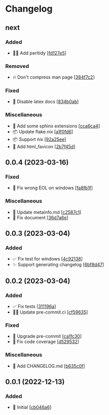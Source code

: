 # Changelog

<a name="next"></a>
## next

### Added

- 👷‍♂️ Add perltidy [[fd127e5](https://github.com/Freed-Wu/setuptools-generate/commit/fd127e5fbe5f19b0cb27678fcbf43383b46c5bec)]

### Removed

- 🔥 Don&#x27;t compress man page [[384f7c2](https://github.com/Freed-Wu/setuptools-generate/commit/384f7c2dcf1bc2161ce3dc05c8f0662b46d55dfb)]

### Fixed

- 💚 Disable latex docs [[834b0ab](https://github.com/Freed-Wu/setuptools-generate/commit/834b0abd577291b27dabf29e8547ed3771553ffe)]

### Miscellaneous

- 📝 Add some sphinx extensions [[cca6ca4](https://github.com/Freed-Wu/setuptools-generate/commit/cca6ca4e9b1b500b3b349b81f877932acaa59785)]
- 📦 Update flake.nix [[a1f0fd6](https://github.com/Freed-Wu/setuptools-generate/commit/a1f0fd66a2f9769e3cb07e8cb7299f410bd44c85)]
- 📦 Support nix [[92a25ee](https://github.com/Freed-Wu/setuptools-generate/commit/92a25ee6d7ca0fb6005b9f4483d3a04602bdf7c7)]
- 📝 Add html_favicon [[2b7f45d](https://github.com/Freed-Wu/setuptools-generate/commit/2b7f45d76212d50546c0cbf92304011e6aad9f6e)]


<a name="0.0.4"></a>
## 0.0.4 (2023-03-16)

### Fixed

- 🐛 Fix wrong EOL on windows [[fa8fb1f](https://github.com/Freed-Wu/setuptools-generate/commit/fa8fb1fccc8e724a4b5f7c6175e3adb304804f77)]

### Miscellaneous

- 📝 Update metainfo.md [[c2587c1](https://github.com/Freed-Wu/setuptools-generate/commit/c2587c10b1a63ccce36f093a802664280baec81b)]
- 📝 Fix document [[36d7a6e](https://github.com/Freed-Wu/setuptools-generate/commit/36d7a6e7971268b18643af822933d00295ab0c84)]


<a name="0.0.3"></a>
## 0.0.3 (2023-03-04)

### Added

- ✅ Fix test for windows [[4c92138](https://github.com/Freed-Wu/setuptools-generate/commit/4c92138f19774e599d9607b0d14bbe3ea0e44a0e)]
- ✨ Support generating changelog [[6bf8d47](https://github.com/Freed-Wu/setuptools-generate/commit/6bf8d4723466145d345a21e013f3eea4950be796)]


<a name="0.0.2"></a>
## 0.0.2 (2023-03-04)

### Added

- ✅ Fix tests [[311196a](https://github.com/Freed-Wu/setuptools-generate/commit/311196ada60a59975f6e6fba263d595031eb4bf9)]
- 👷‍♂️ Update pre-commit.ci [[cf59635](https://github.com/Freed-Wu/setuptools-generate/commit/cf59635f07bf49e2bac52cf13503153bfa92d354)]

### Fixed

- 💚 Upgrade pre-commit [[ca1fc30](https://github.com/Freed-Wu/setuptools-generate/commit/ca1fc308aef923e29f6d407d695afe9b484a7d19)]
- 💚 Fix code coverage [[d529532](https://github.com/Freed-Wu/setuptools-generate/commit/d529532c1de796f6a8b1e6c4be96c6e266e94844)]

### Miscellaneous

- 📝 Add CHANGELOG.md [[b635c0f](https://github.com/Freed-Wu/setuptools-generate/commit/b635c0f4a78d8cb19ad4e37e5b08101092f99d47)]


<a name="0.0.1"></a>
## 0.0.1 (2022-12-13)

### Added

- 🎉 Initial [[cb046a6](https://github.com/Freed-Wu/setuptools-generate/commit/cb046a674fbe8fa921678375ee7e54cc77b7a1d7)]


